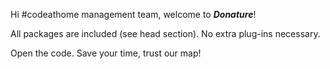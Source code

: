 Hi #codeathome management team, welcome to <em><strong>Donature</em></strong>!

All packages are included (see head section). No extra plug-ins necessary. 

Open the code. Save your time, trust our map!
